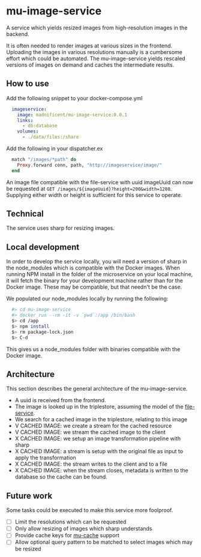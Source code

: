 # mu-image-service

A service which yields resized images from high-resolution images in the backend.

It is often needed to render images at various sizes in the frontend.  Uploading the images in various resolutions manually is a cumbersome effort which could be automated.  The mu-image-service yields rescaled versions of images on demand and caches the intermediate results.

## How to use

Add the following snippet to your docker-compose.yml

```yaml
  imageservice:
    image: madnificent/mu-image-service:0.0.1
    links:
      - db:database
    volumes:
      - ./data/files:/share
```

Add the following in your dispatcher.ex

```elixir
  match "/images/*path" do
    Proxy.forward conn, path, "http://imageservice/image/"
  end
```

An image file compatible with the file-service with uuid imageUuid can now be requested at `GET /images/${imageUuid}?height=200&width=1280`.  Supplying either width or height is sufficient for this service to operate.

## Technical

The service uses sharp for resizing images.

## Local development

In order to develop the service locally, you will need a version of sharp in the node_modules which is compatible with the Docker images.  When running NPM install in the folder of the microservice on your local machine, it will fetch the binary for your development machine rather than for the Docker image.  These may be compatible, but that needn't be the case.

We populated our node_modules locally by running the following:

```bash
  #> cd mu-image-service
  #> docker run --rm -it -v `pwd`:/app /bin/bash
  $> cd /app
  $> npm install
  $> rm package-lock.json
  $> C-d
```

This gives us a node_modules folder with binaries compatible with the Docker image.

## Architecture

This section describes the general architecture of the mu-image-service.

  - A uuid is received from the frontend.
  - The image is looked up in the triplestore, assuming the model of the [file-service](https://github.com/mu-semtech/file-service).
  - We search for a cached image in the triplestore, relating to this image
  - V CACHED IMAGE: we create a stream for the cached resource
  - V CACHED IMAGE: we stream the cached image to the client
  - X CACHED IMAGE: we setup an image transformation pipeline with sharp
  - X CACHED IMAGE: a stream is setup with the original file as input to apply the transformation
  - X CACHED IMAGE: the stream writes to the client and to a file
  - X CACHED IMAGE: when the stream closes, metadata is written to the database so the cache can be found.

## Future work

Some tasks could be executed to make this service more foolproof.

  - [ ] Limit the resolutions which can be requested
  - [ ] Only allow resizing of images which sharp understands
  - [ ] Provide cache keys for [mu-cache](https://github.com/mu-semtech/mu-cache) support
  - [ ] Allow optional query pattern to be matched to select images which may be resized
